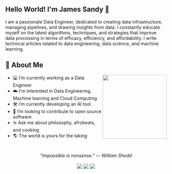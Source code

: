 ## Hello World! I'm James Sandy 👋

I am a passionate Data Engineer, dedicated to creating data infrastructure, managing pipelines, and drawing insights from data. I constantly educate myself on the latest algorithms, techniques, and strategies that improve data processing in terms of efficacy, efficiency, and affordability. I write technical articles related to data engineering, data science, and machine learning.
## 📘 About Me

<img src="sus.png" height="200" align="right">

- 💻 I’m currently working as a Data Engineer
- ☁️ I'm interested in Data Engineering, Machine learning and Cloud Computing 
- 🛠️ I’m currently developing an AI tool
- 📂 I’m looking to contribute to open source software
- ☕ Ask me about philosophy, afrobeats, and cooking
- 🌎 The world is yours for the taking
#
<p align="center">
   <i>"Impossible is nonsense." — William Shedd
</i>
   
<br>
<br>
<a target="_blank" href="https://www.linkedin.com/in/james-sandy-37603715a/"><img src="https://img.shields.io/badge/-LinkedIn-0077B5?style=for-the-badge&logo=Linkedin&logoColor=white"></img></a>
<a target="_blank" href="mailto:mondaysandy3@gmail.com"><img src="https://img.shields.io/badge/-Email-D14836?style=for-the-badge&logo=Gmail&logoColor=white"></img></a>
<a target="_blank" href="https://www.jammie.bio/"><img src="https://img.shields.io/badge/-resume-003366?style=for-the-badge&logo=iCloud&logoColor=white"></img></a>
<br>

</p>       
